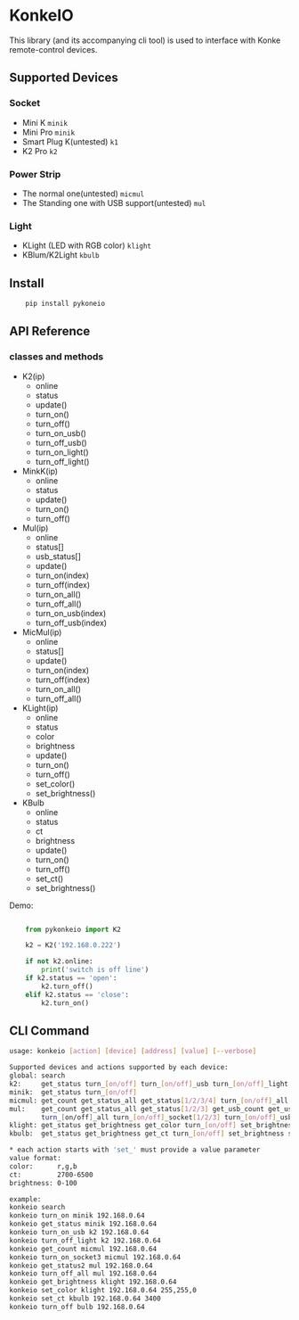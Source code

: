 # KonkeIO
This library (and its accompanying cli tool) is used to interface with
Konke remote-control devices.

## Supported Devices

### Socket
- Mini K `minik`
- Mini Pro `minik`
- Smart Plug K(untested) `k1`
- K2 Pro `k2`

### Power Strip
- The normal one(untested) `micmul`
- The Standing one with USB support(untested) `mul`

### Light
- KLight (LED with RGB color) `klight`
- KBlum/K2Light `kbulb`

## Install

```bash
    pip install pykoneio
```

## API Reference

### classes and methods
- K2(ip)
    - online
    - status
    - update()
    - turn_on()
    - turn_off()
    - turn_on_usb()
    - turn_off_usb()
    - turn_on_light()
    - turn_off_light()
- MinkK(ip)
    - online
    - status
    - update()
    - turn_on()
    - turn_off()
- Mul(ip)
    - online
    - status[]
    - usb_status[]
    - update()
    - turn_on(index)
    - turn_off(index)
    - turn_on_all()
    - turn_off_all()
    - turn_on_usb(index)
    - turn_off_usb(index)
- MicMul(ip)
    - online
    - status[]
    - update()
    - turn_on(index)
    - turn_off(index)
    - turn_on_all()
    - turn_off_all()
- KLight(ip)
    - online
    - status
    - color
    - brightness
    - update()
    - turn_on()
    - turn_off()
    - set_color()
    - set_brightness()
- KBulb
    - online
    - status
    - ct
    - brightness
    - update()
    - turn_on()
    - turn_off()
    - set_ct()
    - set_brightness()

Demo:

```python

    from pykonkeio import K2

    k2 = K2('192.168.0.222')

    if not k2.online:
        print('switch is off line')
    if k2.status == 'open':
        k2.turn_off()
    elif k2.status == 'close':
        k2.turn_on()
```

## CLI Command

```bash
usage: konkeio [action] [device] [address] [value] [--verbose]

Supported devices and actions supported by each device:
global: search
k2:     get_status turn_[on/off] turn_[on/off]_usb turn_[on/off]_light
minik:  get_status turn_[on/off]
micmul: get_count get_status_all get_status[1/2/3/4] turn_[on/off]_all turn_[on/off]_socket[1/2/3/4]
mul:    get_count get_status_all get_status[1/2/3] get_usb_count get_usb_status_all get_usb_status[1/2]
        turn_[on/off]_all turn_[on/off]_socket[1/2/3] turn_[on/off]_usb[1/2]
klight: get_status get_brightness get_color turn_[on/off] set_brightness set_color
kbulb:  get_status get_brightness get_ct turn_[on/off] set_brightness set_ct

* each action starts with 'set_' must provide a value parameter
value format:
color:      r,g,b
ct:         2700-6500
brightness: 0-100

example:
konkeio search
konkeio turn_on minik 192.168.0.64
konkeio get_status minik 192.168.0.64
konkeio turn_on_usb k2 192.168.0.64
konkeio turn_off_light k2 192.168.0.64
konkeio get_count micmul 192.168.0.64
konkeio turn_on_socket3 micmul 192.168.0.64
konkeio get_status2 mul 192.168.0.64
konkeio turn_off_all mul 192.168.0.64
konkeio get_brightness klight 192.168.0.64
konkeio set_color klight 192.168.0.64 255,255,0
konkeio set_ct kbulb 192.168.0.64 3400
konkeio turn_off bulb 192.168.0.64
```